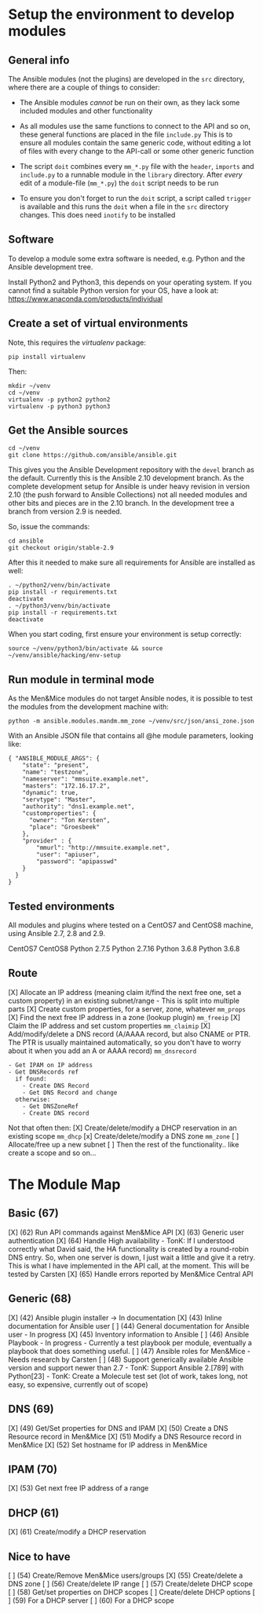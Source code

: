 # Setup the environment to develop modules

## General info

The Ansible modules (not the plugins) are developed in the `src`
directory, where there are a couple of things to consider:

- The Ansible modules *cannot* be run on their own, as they lack some
  included modules and other functionality

- As all modules use the same functions to connect to the API and so on,
  these general functions are placed in the file `include.py`
  This is to ensure all modules contain the same generic code, without
  editing a lot of files with every change to the API-call or some other
  generic function

- The script `doit` combines every `mm_*.py` file with the `header`,
  `imports` and `include.py` to a runnable module in the `library`
  directory. After _every_ edit of a module-file (`mm_*.py`) the `doit`
  script needs to be run

- To ensure you don't forget to run the `doit` script, a script called
  `trigger` is available and this runs the `doit` when a file in the
  `src` directory changes. This does need `inotify` to be installed

## Software

To develop a module some extra software is needed, e.g. Python and the
Ansible development tree.

Install Python2 and Python3, this depends on your operating system. If
you cannot find a suitable Python version for your OS, have a look at:
https://www.anaconda.com/products/individual

## Create a set of virtual environments

Note, this requires the _virtualenv_ package:

```
pip install virtualenv
```

Then:

```
mkdir ~/venv
cd ~/venv
virtualenv -p python2 python2
virtualenv -p python3 python3
```

## Get the Ansible sources

```
cd ~/venv
git clone https://github.com/ansible/ansible.git
```

This gives you the Ansible Development repository with the `devel`
branch as the default. Currently this is the Ansible 2.10 development
branch. As the complete development setup for Ansible is under heavy
revision in version 2.10 (the push forward to Ansible Collections) not
all needed modules and other bits and pieces are in the 2.10 branch.
In the development tree a branch from version 2.9 is needed.

So, issue the commands:

```
cd ansible
git checkout origin/stable-2.9
```

After this it needed to make sure all requirements for Ansible are
installed as well:

```
. ~/python2/venv/bin/activate
pip install -r requirements.txt
deactivate
. ~/python3/venv/bin/activate
pip install -r requirements.txt
deactivate
```


When you start coding, first ensure your environment is setup
correctly:

```
source ~/venv/python3/bin/activate && source ~/venv/ansible/hacking/env-setup
```

## Run module in terminal mode

As the Men&Mice modules do not target Ansible nodes, it is possible to
test the modules from the development machine with:

```
python -m ansible.modules.mandm.mm_zone ~/venv/src/json/ansi_zone.json
```

With an Ansible JSON file that contains all @he module parameters, looking like:

```
{ "ANSIBLE_MODULE_ARGS": {
    "state": "present",
    "name": "testzone",
    "nameserver": "mmsuite.example.net",
    "masters": "172.16.17.2",
    "dynamic": true,
    "servtype": "Master",
    "authority": "dns1.example.net",
    "customproperties": {
      "owner": "Ton Kersten",
      "place": "Groesbeek"
    },
    "provider" : {
        "mmurl": "http://mmsuite.example.net",
        "user": "apiuser",
        "password": "apipasswd"
    }
  }
}
```

## Tested environments

All modules and plugins where tested on a CentOS7 and CentOS8 machine,
using Ansible 2.7, 2.8 and 2.9.

CentOS7                       CentOS8
Python 2.7.5                  Python 2.7.16
Python 3.6.8                  Python 3.6.8

## Route

[X] Allocate an IP address (meaning claim it/find the next free one, set
    a custom property) in an existing subnet/range
    - This is split into multiple parts
      [X] Create custom properties, for a server, zone, whatever
          `mm_props`
      [X] Find the next free IP address in a zone (lookup plugin)
          `mm_freeip`
      [X] Claim the IP address and set custom properties
          `mm_claimip`
[X] Add/modify/delete a DNS record (A/AAAA record, but also CNAME or
    PTR. The PTR is usually maintained automatically, so you don't have
    to worry about it when you add an A or AAAA record)
    `mm_dnsrecord`

    - Get IPAM on IP address
    - Get DNSRecords ref
      if found:
        - Create DNS Record
        - Get DNS Record and change
      otherwise:
        - Get DNSZoneRef
        - Create DNS record

Not that often then:
[X] Create/delete/modify a DHCP reservation in an existing scope
    `mm_dhcp`
[x] Create/delete/modify a DNS zone
    `mm_zone`
[ ] Allocate/free up a new subnet
[ ] Then the rest of the functionality.. like create a scope and so on...


# The Module Map

## Basic (67)

[X] (62) Run API commands against Men&Mice API
    [X] (63) Generic user authentication
    [X] (64) Handle High availability
        - TonK: If I understood correctly what David said, the HA
          functionality is created by a round-robin DNS entry.
          So, when one server is down, I just wait a little and
          give it a retry. This is what I have implemented in
          the API call, at the moment. This will be tested by Carsten
    [X] (65) Handle errors reported by Men&Mice Central API

## Generic (68)

[X] (42) Ansible plugin installer -> In documentation
[X] (43) Inline documentation for Ansible user
[ ] (44) General documentation for Ansible user
    - In progress
[X] (45) Inventory information to Ansible
[ ] (46) Ansible Playbook
    - In progress
    - Currently a test playbook per module, eventually a playbook
      that does something useful.
[ ] (47) Ansible roles for Men&Mice
    - Needs research by Carsten
[ ] (48) Support generically available Ansible version and
    support newer than 2.7
    - TonK: Support Ansible 2.[789] with Python[23]
    - TonK: Create a Molecule test set
      (lot of work, takes long, not easy, so expensive,
       currently out of scope)

## DNS (69)

[X] (49) Get/Set properties for DNS and IPAM
[X] (50) Create a DNS Resource record in Men&Mice
[X] (51) Modify a DNS Resource record in Men&Mice
[X] (52) Set hostname for IP address in Men&Mice

## IPAM (70)

[X] (53) Get next free IP address of a range

## DHCP (61)

[X] (61) Create/modify a DHCP reservation

## Nice to have

[ ] (54) Create/Remove Men&Mice users/groups
[X] (55) Create/delete a DNS zone
[ ] (56) Create/delete IP range
[ ] (57) Create/delete DHCP scope
[ ] (58) Get/set properties on DHCP scopes
[ ] Create/delete DHCP options
    [ ] (59) For a DHCP server
    [ ] (60) For a DHCP scope
